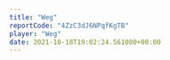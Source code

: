 ```yaml
---
title: "Weg"
reportCode: "4ZzC3dJ6NPqfKgTB"
player: "Weg"
date: 2021-10-18T19:02:24.561000+00:00
---
```

